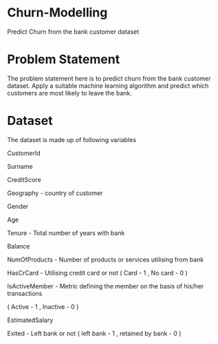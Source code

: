 # Churn-Modelling
Predict Churn from the bank customer dataset

# Problem Statement
The problem statement here is to predict churn from the bank customer dataset. Apply a
suitable machine learning algorithm and predict which customers are most likely to
leave the bank.
# Dataset
The dataset is made up of following variables

CustomerId

Surname

CreditScore

Geography - country of customer

Gender

Age

Tenure - Total number of years with bank

Balance

NumOfProducts - Number of products or services utilising from bank

HasCrCard - Utilising credit card or not ( Card - 1 , No card - 0 )

IsActiveMember - Metric defining the member on the basis of his/her transactions

( Active - 1 , Inactive - 0 )

EstimatedSalary

Exited - Left bank or not ( left bank - 1 , retained by bank - 0 )

